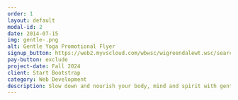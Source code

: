 ```yaml
---
order: 1
layout: default
modal-id: 2
date: 2014-07-15
img: gentle-.png
alt: Gentle Yoga Promotional Flyer
signup_button: https://web2.myvscloud.com/wbwsc/wigreendalewt.wsc/search.html?Action=Start&SubAction=&_csrf_token=bO5W6Y6K1O684731253N2J4G5T64564R734T4F53520J084W5C46015M4S5G4U115J405968014Q6F6R6J0I5P4P6P6I705B4E4M4Y1B5M3M716H1I4Q4G6K5A095H5J4Z&keyword=simple+joy+yoga&keywordoption=Match+One&primarycode=&beginmonth=&endmonth=&subtype=&category=&age=&grade=&location=&instructor=&daysofweek=&dayoption=All&timeblock=&gender=&spotsavailable=&bydayonly=No&beginyear=&season=&display=Detail&module=AR&multiselectlist_value=&arwebsearch_buttonsearch=yes
pay-button: exclude
project-date: Fall 2024
client: Start Bootstrap
category: Web Development
description: Slow down and nourish your body, mind and spirit with gentle stretching, breathwork and meditation. This seven-week class will be done sitting, lying, and standing on a yoga mat on the floor. You will be empowered to adapt movement to your unique physical ability. If you can breathe, you can do yoga. Come enjoy the physical, mental and emotional benefits of yoga.
---
```

